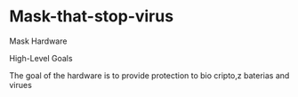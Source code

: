 # Mask-that-stop-virus


Mask Hardware



High-Level Goals

The goal of the hardware is to provide protection to bio cripto,z baterias and
virues
